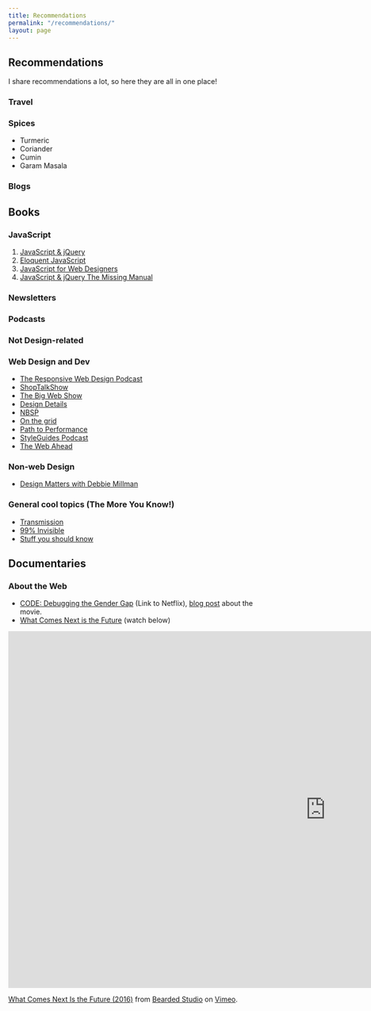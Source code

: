 ```yaml
---
title: Recommendations
permalink: "/recommendations/"
layout: page
---
```


## Recommendations

I share recommendations a lot, so here they are all in one place!

### Travel


### Spices
* Turmeric
* Coriander
* Cumin
* Garam Masala


### Blogs

## Books

### JavaScript
1. [JavaScript & jQuery](https://www.amazon.com/JavaScript-JQuery-Interactive-Front-End-Development/dp/1118531647)
2. [Eloquent JavaScript](https://www.amazon.com/Eloquent-JavaScript-2nd-Ed-Introduction/dp/1593275846/ref=sr_1_8?s=books&ie=UTF8&qid=1502142089&sr=1-8&keywords=javascript)
3. [JavaScript for Web Designers](https://abookapart.com/products/javascript-for-web-designers)
4. [JavaScript & jQuery The Missing Manual]( https://www.amazon.com/JavaScript-jQuery-Missing-Manual-Manuals/dp/1491947071/ref=sr_1_3?ie=UTF8&qid=1502142181&sr=8-3&keywords=javascript+jquery)

### Newsletters

### Podcasts

### Not Design-related


### Web Design and Dev
* [The Responsive Web Design Podcast](http://responsivewebdesign.com/podcast/)
* [ShopTalkShow](http://shoptalkshow.com/)
* [The Big Web Show](http://5by5.tv/bigwebshow)
* [Design Details](http://www.designdetails.fm/)
* [NBSP](http://goodstuff.fm/nbsp)
* [On the grid](http://5by5.tv/onthegrid)
* [Path to Performance](http://pathtoperf.com/)
* [StyleGuides Podcast](http://styleguides.io/podcast/)
* [The Web Ahead](http://5by5.tv/webahead)

### Non-web Design
* [Design Matters with Debbie Millman](http://designobserver.com/topic/designmatters/1039)

### General cool topics (The More You Know!)
* [Transmission](http://goodstuff.fm/transmission/)
* [99% Invisible](http://99percentinvisible.org/)
* [Stuff you should know](http://www.stuffyoushouldknow.com/podcasts/)

## Documentaries
### About the Web
* [CODE: Debugging the Gender Gap](https://www.netflix.com/title/80130565) (Link to Netflix), [blog post]() about the movie. 
* [What Comes Next is the Future](http://www.futureisnext.com) (watch below)
<iframe src="https://player.vimeo.com/video/177267839?byline=0&portrait=0" width="1280" height="720" frameborder="0" webkitallowfullscreen mozallowfullscreen allowfullscreen></iframe> <p><a href="https://vimeo.com/177267839">What Comes Next Is the Future (2016)</a> from <a href="https://vimeo.com/bearded">Bearded Studio</a> on <a href="https://vimeo.com">Vimeo</a>.</p>